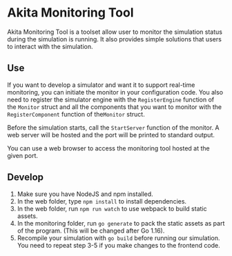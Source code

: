 # Akita Monitoring Tool

Akita Monitoring Tool is a toolset allow user to monitor the simulation status during the simulation is running. It also provides simple solutions that users to interact with the simulation.

## Use

If you want to develop a simulator and want it to support real-time monitoring, you can initiate the monitor in your configuration code. You also need to register the simulator engine with the `RegisterEngine` function of the `Monitor` struct and all the components that you want to monitor with the `RegisterComponent` function of the`Monitor` struct.

Before the simulation starts, call the `StartServer` function of the monitor. A web server will be hosted and the port will be printed to standard output.

You can use a web browser to access the monitoring tool hosted at the given port.

## Develop

1. Make sure you have NodeJS and npm installed.
2. In the web folder, type `npm install` to install dependencies.
3. In the web folder, run `npm run watch` to use webpack to build static assets.
4. In the monitoring folder, run `go generate` to pack the static assets as part of the program. (This will be changed after Go 1.16).
5. Recompile your simulation with `go build` before running our simulation. You need to repeat step 3-5 if you make changes to the frontend code.
